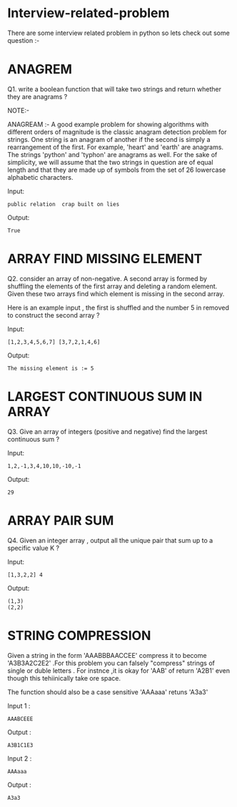 # Interview-related-problem
There are some interview related problem in python  so lets check out some question :-

# ANAGREM

Q1. write a boolean function that will take two strings and return whether they are anagrams ?


NOTE:- 

ANAGREAM :- A good example problem for showing algorithms with different orders of magnitude is the classic anagram detection problem for strings. One string is an anagram of another if the second is simply a rearrangement of the first. For example, 'heart' and 'earth' are anagrams. The strings 'python' and 'typhon' are anagrams as well. For the sake of simplicity, we will assume that the two strings in question are of equal length and that they are made up of symbols from the set of 26 lowercase alphabetic characters. 

Input:
    
    public relation  crap built on lies
    
 Output:
 
    True
# ARRAY FIND MISSING ELEMENT

Q2. consider  an array of non-negative. A second array is formed by shuffling the elements of the first array and deleting a random element. Given these two arrays find which element is missing in the second array.

Here is an example input , the first is shuffled and the number 5 in removed to  construct the second array ?

Input:

    [1,2,3,4,5,6,7] [3,7,2,1,4,6]

Output:

    The missing element is := 5

# LARGEST CONTINUOUS SUM IN ARRAY

Q3. Give an array of integers (positive and negative) find the largest continuous sum ?

Input:

    1,2,-1,3,4,10,10,-10,-1
    
Output:

    29

# ARRAY PAIR SUM 

Q4. Given an integer array , output all the unique pair that sum up to a specific value K ?

Input:
    
    [1,3,2,2] 4
    
Output:

    (1,3)
    (2,2)

# STRING COMPRESSION 

Given a string in the form 'AAABBBAACCEE' compress it to become 'A3B3A2C2E2' .For this problem you can falsely "compress" strings of single or duble letters . For instnce ,it is okay for 'AAB' of return 'A2B1' even though this tehiinically take ore space.

The function should also be a case sensitive 'AAAaaa' retuns 'A3a3'

Input 1 :

    AAABCEEE
    
Output :

    A3B1C1E3
    
Input 2 :

    AAAaaa
    
Output :

    A3a3
